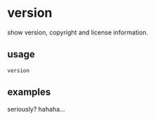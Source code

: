 # version

show version, copyright and license information.

## usage

```
version
```

## examples

seriously? hahaha...
